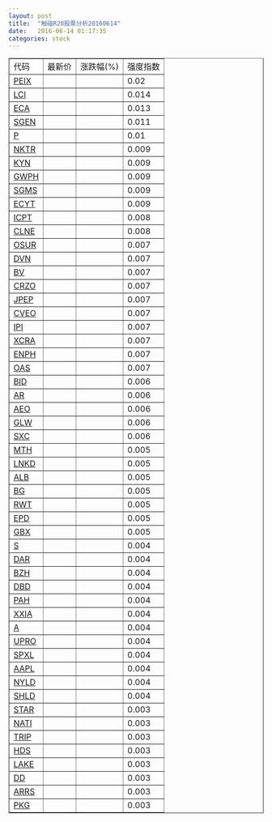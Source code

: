 ```yaml
---
layout: post
title:  "触碰R20股票分析20160614"
date:   2016-06-14 01:17:35
categories: stock
---
```

<script type="text/javascript">
var stockList = []
stockList.push('gb_peix');
stockList.push('gb_lci');
stockList.push('gb_eca');
stockList.push('gb_sgen');
stockList.push('gb_p');
stockList.push('gb_nktr');
stockList.push('gb_kyn');
stockList.push('gb_gwph');
stockList.push('gb_sgms');
stockList.push('gb_ecyt');
stockList.push('gb_icpt');
stockList.push('gb_clne');
stockList.push('gb_osur');
stockList.push('gb_dvn');
stockList.push('gb_bv');
stockList.push('gb_crzo');
stockList.push('gb_jpep');
stockList.push('gb_cveo');
stockList.push('gb_ipi');
stockList.push('gb_xcra');
stockList.push('gb_enph');
stockList.push('gb_oas');
stockList.push('gb_bid');
stockList.push('gb_ar');
stockList.push('gb_aeo');
stockList.push('gb_glw');
stockList.push('gb_sxc');
stockList.push('gb_mth');
stockList.push('gb_lnkd');
stockList.push('gb_alb');
stockList.push('gb_bg');
stockList.push('gb_rwt');
stockList.push('gb_epd');
stockList.push('gb_gbx');
stockList.push('gb_s');
stockList.push('gb_dar');
stockList.push('gb_bzh');
stockList.push('gb_dbd');
stockList.push('gb_pah');
stockList.push('gb_xxia');
stockList.push('gb_a');
stockList.push('gb_upro');
stockList.push('gb_spxl');
stockList.push('gb_aapl');
stockList.push('gb_nyld');
stockList.push('gb_shld');
stockList.push('gb_star');
stockList.push('gb_nati');
stockList.push('gb_trip');
stockList.push('gb_hds');
stockList.push('gb_lake');
stockList.push('gb_dd');
stockList.push('gb_arrs');
stockList.push('gb_pkg');
</script>

<table border="1">
 <tr>
 <td>代码</td>
  <td>最新价</td>
  <td>涨跌幅(%)</td>
 <td>强度指数</td>
</tr>
  <tr id="peix"><td><a href="http://stock.finance.sina.com.cn/usstock/quotes/PEIX.html" target="_blank">PEIX</a></td><td></td><td></td><td>0.02</td></tr>
  <tr id="lci"><td><a href="http://stock.finance.sina.com.cn/usstock/quotes/LCI.html" target="_blank">LCI</a></td><td></td><td></td><td>0.014</td></tr>
  <tr id="eca"><td><a href="http://stock.finance.sina.com.cn/usstock/quotes/ECA.html" target="_blank">ECA</a></td><td></td><td></td><td>0.013</td></tr>
  <tr id="sgen"><td><a href="http://stock.finance.sina.com.cn/usstock/quotes/SGEN.html" target="_blank">SGEN</a></td><td></td><td></td><td>0.011</td></tr>
  <tr id="p"><td><a href="http://stock.finance.sina.com.cn/usstock/quotes/P.html" target="_blank">P</a></td><td></td><td></td><td>0.01</td></tr>
  <tr id="nktr"><td><a href="http://stock.finance.sina.com.cn/usstock/quotes/NKTR.html" target="_blank">NKTR</a></td><td></td><td></td><td>0.009</td></tr>
  <tr id="kyn"><td><a href="http://stock.finance.sina.com.cn/usstock/quotes/KYN.html" target="_blank">KYN</a></td><td></td><td></td><td>0.009</td></tr>
  <tr id="gwph"><td><a href="http://stock.finance.sina.com.cn/usstock/quotes/GWPH.html" target="_blank">GWPH</a></td><td></td><td></td><td>0.009</td></tr>
  <tr id="sgms"><td><a href="http://stock.finance.sina.com.cn/usstock/quotes/SGMS.html" target="_blank">SGMS</a></td><td></td><td></td><td>0.009</td></tr>
  <tr id="ecyt"><td><a href="http://stock.finance.sina.com.cn/usstock/quotes/ECYT.html" target="_blank">ECYT</a></td><td></td><td></td><td>0.009</td></tr>
  <tr id="icpt"><td><a href="http://stock.finance.sina.com.cn/usstock/quotes/ICPT.html" target="_blank">ICPT</a></td><td></td><td></td><td>0.008</td></tr>
  <tr id="clne"><td><a href="http://stock.finance.sina.com.cn/usstock/quotes/CLNE.html" target="_blank">CLNE</a></td><td></td><td></td><td>0.008</td></tr>
  <tr id="osur"><td><a href="http://stock.finance.sina.com.cn/usstock/quotes/OSUR.html" target="_blank">OSUR</a></td><td></td><td></td><td>0.007</td></tr>
  <tr id="dvn"><td><a href="http://stock.finance.sina.com.cn/usstock/quotes/DVN.html" target="_blank">DVN</a></td><td></td><td></td><td>0.007</td></tr>
  <tr id="bv"><td><a href="http://stock.finance.sina.com.cn/usstock/quotes/BV.html" target="_blank">BV</a></td><td></td><td></td><td>0.007</td></tr>
  <tr id="crzo"><td><a href="http://stock.finance.sina.com.cn/usstock/quotes/CRZO.html" target="_blank">CRZO</a></td><td></td><td></td><td>0.007</td></tr>
  <tr id="jpep"><td><a href="http://stock.finance.sina.com.cn/usstock/quotes/JPEP.html" target="_blank">JPEP</a></td><td></td><td></td><td>0.007</td></tr>
  <tr id="cveo"><td><a href="http://stock.finance.sina.com.cn/usstock/quotes/CVEO.html" target="_blank">CVEO</a></td><td></td><td></td><td>0.007</td></tr>
  <tr id="ipi"><td><a href="http://stock.finance.sina.com.cn/usstock/quotes/IPI.html" target="_blank">IPI</a></td><td></td><td></td><td>0.007</td></tr>
  <tr id="xcra"><td><a href="http://stock.finance.sina.com.cn/usstock/quotes/XCRA.html" target="_blank">XCRA</a></td><td></td><td></td><td>0.007</td></tr>
  <tr id="enph"><td><a href="http://stock.finance.sina.com.cn/usstock/quotes/ENPH.html" target="_blank">ENPH</a></td><td></td><td></td><td>0.007</td></tr>
  <tr id="oas"><td><a href="http://stock.finance.sina.com.cn/usstock/quotes/OAS.html" target="_blank">OAS</a></td><td></td><td></td><td>0.007</td></tr>
  <tr id="bid"><td><a href="http://stock.finance.sina.com.cn/usstock/quotes/BID.html" target="_blank">BID</a></td><td></td><td></td><td>0.006</td></tr>
  <tr id="ar"><td><a href="http://stock.finance.sina.com.cn/usstock/quotes/AR.html" target="_blank">AR</a></td><td></td><td></td><td>0.006</td></tr>
  <tr id="aeo"><td><a href="http://stock.finance.sina.com.cn/usstock/quotes/AEO.html" target="_blank">AEO</a></td><td></td><td></td><td>0.006</td></tr>
  <tr id="glw"><td><a href="http://stock.finance.sina.com.cn/usstock/quotes/GLW.html" target="_blank">GLW</a></td><td></td><td></td><td>0.006</td></tr>
  <tr id="sxc"><td><a href="http://stock.finance.sina.com.cn/usstock/quotes/SXC.html" target="_blank">SXC</a></td><td></td><td></td><td>0.006</td></tr>
  <tr id="mth"><td><a href="http://stock.finance.sina.com.cn/usstock/quotes/MTH.html" target="_blank">MTH</a></td><td></td><td></td><td>0.005</td></tr>
  <tr id="lnkd"><td><a href="http://stock.finance.sina.com.cn/usstock/quotes/LNKD.html" target="_blank">LNKD</a></td><td></td><td></td><td>0.005</td></tr>
  <tr id="alb"><td><a href="http://stock.finance.sina.com.cn/usstock/quotes/ALB.html" target="_blank">ALB</a></td><td></td><td></td><td>0.005</td></tr>
  <tr id="bg"><td><a href="http://stock.finance.sina.com.cn/usstock/quotes/BG.html" target="_blank">BG</a></td><td></td><td></td><td>0.005</td></tr>
  <tr id="rwt"><td><a href="http://stock.finance.sina.com.cn/usstock/quotes/RWT.html" target="_blank">RWT</a></td><td></td><td></td><td>0.005</td></tr>
  <tr id="epd"><td><a href="http://stock.finance.sina.com.cn/usstock/quotes/EPD.html" target="_blank">EPD</a></td><td></td><td></td><td>0.005</td></tr>
  <tr id="gbx"><td><a href="http://stock.finance.sina.com.cn/usstock/quotes/GBX.html" target="_blank">GBX</a></td><td></td><td></td><td>0.005</td></tr>
  <tr id="s"><td><a href="http://stock.finance.sina.com.cn/usstock/quotes/S.html" target="_blank">S</a></td><td></td><td></td><td>0.004</td></tr>
  <tr id="dar"><td><a href="http://stock.finance.sina.com.cn/usstock/quotes/DAR.html" target="_blank">DAR</a></td><td></td><td></td><td>0.004</td></tr>
  <tr id="bzh"><td><a href="http://stock.finance.sina.com.cn/usstock/quotes/BZH.html" target="_blank">BZH</a></td><td></td><td></td><td>0.004</td></tr>
  <tr id="dbd"><td><a href="http://stock.finance.sina.com.cn/usstock/quotes/DBD.html" target="_blank">DBD</a></td><td></td><td></td><td>0.004</td></tr>
  <tr id="pah"><td><a href="http://stock.finance.sina.com.cn/usstock/quotes/PAH.html" target="_blank">PAH</a></td><td></td><td></td><td>0.004</td></tr>
  <tr id="xxia"><td><a href="http://stock.finance.sina.com.cn/usstock/quotes/XXIA.html" target="_blank">XXIA</a></td><td></td><td></td><td>0.004</td></tr>
  <tr id="a"><td><a href="http://stock.finance.sina.com.cn/usstock/quotes/A.html" target="_blank">A</a></td><td></td><td></td><td>0.004</td></tr>
  <tr id="upro"><td><a href="http://stock.finance.sina.com.cn/usstock/quotes/UPRO.html" target="_blank">UPRO</a></td><td></td><td></td><td>0.004</td></tr>
  <tr id="spxl"><td><a href="http://stock.finance.sina.com.cn/usstock/quotes/SPXL.html" target="_blank">SPXL</a></td><td></td><td></td><td>0.004</td></tr>
  <tr id="aapl"><td><a href="http://stock.finance.sina.com.cn/usstock/quotes/AAPL.html" target="_blank">AAPL</a></td><td></td><td></td><td>0.004</td></tr>
  <tr id="nyld"><td><a href="http://stock.finance.sina.com.cn/usstock/quotes/NYLD.html" target="_blank">NYLD</a></td><td></td><td></td><td>0.004</td></tr>
  <tr id="shld"><td><a href="http://stock.finance.sina.com.cn/usstock/quotes/SHLD.html" target="_blank">SHLD</a></td><td></td><td></td><td>0.004</td></tr>
  <tr id="star"><td><a href="http://stock.finance.sina.com.cn/usstock/quotes/STAR.html" target="_blank">STAR</a></td><td></td><td></td><td>0.003</td></tr>
  <tr id="nati"><td><a href="http://stock.finance.sina.com.cn/usstock/quotes/NATI.html" target="_blank">NATI</a></td><td></td><td></td><td>0.003</td></tr>
  <tr id="trip"><td><a href="http://stock.finance.sina.com.cn/usstock/quotes/TRIP.html" target="_blank">TRIP</a></td><td></td><td></td><td>0.003</td></tr>
  <tr id="hds"><td><a href="http://stock.finance.sina.com.cn/usstock/quotes/HDS.html" target="_blank">HDS</a></td><td></td><td></td><td>0.003</td></tr>
  <tr id="lake"><td><a href="http://stock.finance.sina.com.cn/usstock/quotes/LAKE.html" target="_blank">LAKE</a></td><td></td><td></td><td>0.003</td></tr>
  <tr id="dd"><td><a href="http://stock.finance.sina.com.cn/usstock/quotes/DD.html" target="_blank">DD</a></td><td></td><td></td><td>0.003</td></tr>
  <tr id="arrs"><td><a href="http://stock.finance.sina.com.cn/usstock/quotes/ARRS.html" target="_blank">ARRS</a></td><td></td><td></td><td>0.003</td></tr>
  <tr id="pkg"><td><a href="http://stock.finance.sina.com.cn/usstock/quotes/PKG.html" target="_blank">PKG</a></td><td></td><td></td><td>0.003</td></tr>
</table>
